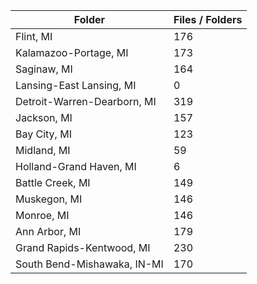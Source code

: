 | Folder                      |   Files / Folders |
|-----------------------------|-------------------|
| Flint, MI                   |               176 |
| Kalamazoo-Portage, MI       |               173 |
| Saginaw, MI                 |               164 |
| Lansing-East Lansing, MI    |                 0 |
| Detroit-Warren-Dearborn, MI |               319 |
| Jackson, MI                 |               157 |
| Bay City, MI                |               123 |
| Midland, MI                 |                59 |
| Holland-Grand Haven, MI     |                 6 |
| Battle Creek, MI            |               149 |
| Muskegon, MI                |               146 |
| Monroe, MI                  |               146 |
| Ann Arbor, MI               |               179 |
| Grand Rapids-Kentwood, MI   |               230 |
| South Bend-Mishawaka, IN-MI |               170 |